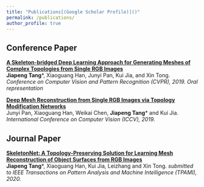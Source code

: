 ```yaml
---
title: "Publications[(Google Scholar Profile)]()"
permalink: /publications/
author_profile: true
---
```


## Conference Paper

<b>[A Skeleton-bridged Deep Learning Approach for Generating Meshes
of Complex Topologies from Single RGB Images](https://openaccess.thecvf.com/content_CVPR_2019/papers/Tang_A_Skeleton-Bridged_Deep_Learning_Approach_for_Generating_Meshes_of_Complex_CVPR_2019_paper.pdf)</b> <br> <b>Jiapeng Tang</b>\*, Xiaoguang Han, Junyi Pan, Kui Jia, and Xin Tong. <i>Conference on Computer Vision and Pattern Recognition (CVPR), 2019. Oral representation</i>

<b>[Deep Mesh Reconstruction from Single RGB Images
via Topology Modification Networks](https://openaccess.thecvf.com/content_ICCV_2019/papers/Pan_Deep_Mesh_Reconstruction_From_Single_RGB_Images_via_Topology_Modification_ICCV_2019_paper.pdf)</b> <br> Junyi Pan, Xiaoguang Han, Weikai Chen, <b>Jiapeng Tang</b>\* and Kui Jia. <i>International Conference on Computer Vision (ICCV), 2019.</i>

## Journal Paper

<b>[SkeletonNet: A Topology-Preserving Solution for Learning Mesh Reconstruction of Object Surfaces from RGB Images](https://openaccess.thecvf.com/content_CVPR_2019/papers/Tang_A_Skeleton-Bridged_Deep_Learning_Approach_for_Generating_Meshes_of_Complex_CVPR_2019_paper.pdf)</b> <br> <b>Jiapeng Tang</b>\*, Xiaoguang Han, Kui Jia, Leizhang and Xin Tong. <i> submitted to IEEE Transactions on Pattern Analysis and Machine Intelligence (TPAMI), 2020.</i>


